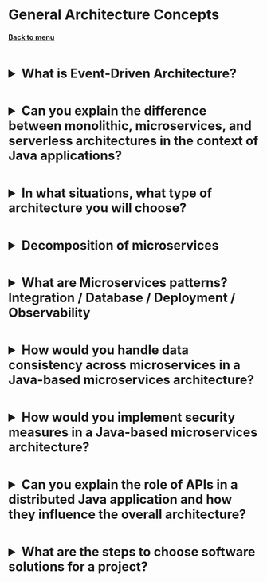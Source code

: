 <h1>General Architecture Concepts</h1> 
<h4> 

[Back to menu](..%2FMenu.md)

</h4>

[//]: # (TODO добавить типы архитектур)


[//]: # (What is Event-Driven Architecture?)
<br>
<details>
    <summary style="font-size: 25px;">
        <b>
            What is Event-Driven Architecture?
        </b>
    </summary>
<br>

Event-Driven Architecture - architecture paradigm in with an event
can be defined as the main element of the system,
it transports data and influence on the system behavior.

* Event Producers: components of the system that generate events
* Event Channels: through which the events are transported
* Event Consumers: components that react to the events

Pluses:
+ Good scalability
+ Real-Time Processing
+ Flexibility
+ Responsiveness (immediate feedback)

(In Internet of Things (IoT) systems, User Interfaces)

Minuses:
- Complexity
- Debugging and Monitoring
- Data Consistency (Data-Intensive Systems)

(Data-Intensive Systems, Debugging and Monitoringd)

</details>

[//]: # (Can you explain the difference between monolithic,
        microservices, and serverless architectures
        in the context of Java applications?)
<br>
<details>
    <summary style="font-size: 25px;">
        <b>
            Can you explain the difference between monolithic,
                microservices, and serverless architectures
                in the context of Java applications?
        </b>
    </summary>
<br>

1. **Monolithic Architecture:** In a monolithic architecture,
   an application is developed as a single, self-contained entity.

   All components of the application, such as the user interface,
   business logic, and data access layer, are closely coupled and deployed as a single unit.

   **Advantages**:
    - Simpler to Develop
    - Easier to Test
    - Efficient Communication Between Components
      (you can speed up the process and improve performance)
    - Single Deployment Unit
    - Shared Memory Access

   **Disadvantages**:
    - Difficult to Maintain: (all the components are interlinked)
    - In big monolith needed understanding of the entire system. (Bus factor increases)
    - Limited Scalability
    - Slow Deployment Process
    - Changes Affect the Entire System
    - low Resilience: if one part of the application fails,
      the entire system can be affected


2. **Microservices Architecture:** Microservice architecture breaks down
   an application into a collection of small, loosely coupled services.
   Each service focuses on a distinct business feature and is capable of
   independent development, deployment, and scaling

   **Advantages**:
    - Scalability
    - Improved Fault Isolation
    - Enhanced Team Productivity (decreased team communication)
    - Quicker Deployment Time (of a single unit)
    - Increased Cost-Efficiency (ability to use resources more effectively)

   **Disadvantages**:
    - Operational Complexity (you need to manage and orchestrate multiple services)
    - Distributed System (higher chance of failure during communication,
      services need exactly know all business contracts
      around all upstreams and downstreams)
    - Resource Consumption: (every single unit needs to have runtime environment,
      data storage or other resources)
    - Management of Services (need of complex Orchestration Frameworks)


3. **Serverless Architecture:** Serverless architecture is a design pattern
   where applications are hosted by third-party service providers,
   who dynamically manage the allocation of machine resources

   **Advantages**:
    - No Server Management
    - Cost-Efficiency (In perspective that code only runs when backend functions are needed)
    - Automatic Scaling

   **Disadvantages**:
    - Cold Start Problems
    - Lock-In Concerns (high dependence on the ecosystem of other available services)
    - Debugging serverless applications can be challenging

</details>

[//]: # (In what situations, 
        what type of architecture you will choose?)
<br>
<details>
    <summary style="font-size: 25px;">
        <b>
            In what situations, 
            what type of architecture you will choose?
        </b>
    </summary>
<br>

**Monolithic Architecture:**

- app is relatively small, and the team is not large enough
- when app doesn’t require separate scaling
- when rush development is required

**Microservices Architecture:**

- application is large and complex
- different teams are working on different parts
- when you want to use different technologies for different services

**Serverless Architecture:**

- When the workload is unpredictable
- When you want to reduce operational costs
- When you want to benefit from potentially infinite scalability

</details>

[//]: # (Decomposition of microservices)
<br>
<details>
    <summary style="font-size: 25px;">
        <b>
            Decomposition of microservices
        </b>
    </summary>
<br>

- Domain-Driven Design (DDD): based on business capabilities or domains
- Decompose by Business Capability
- Decompose by Subdomain: different subdomains within your application
- Decompose by Process
- Decompose by Use Cases: Single Responsibility Principle

</details>

[//]: # (What are Microservices patterns? 
        Integration / Database / Deployment / Observability)
<br>
<details>
    <summary style="font-size: 25px;">
        <b>
            What are Microservices patterns? 
            Integration / Database / Deployment / Observability
        </b>
    </summary>
<br>

- **By communication:**
    - Event-Driven: PECS with listeners (Lambdas)
    - HTTP/REST
    - microservice chassis: framework or a set of libraries 
  that encapsulate the common functionalities needed by microservices

- **Database Patterns:**
  - Database per service: isolates the data of each service
  - Command Query Responsibility Segregation (CQRS): 
  separates the read (Query) and write (Command) 
  operations to the database.
  - Sagas for managing data consistency: is a sequence of local transactions 
  where each transaction updates data within a single service.

- **Deployment Patterns:**
  - Single Service Instance per Host (keeps services isolated from each other)
  - Service Instance per Virtual Machine (service runs in its 
  own virtual machine (VM), providing a similar isolation level)
  - Service Instance per Container (easy way to manage and scale services)
  - Serverless Deployment (managing servers is entirely 
  handled by the cloud service provider)

- **Visibility and understandability Patterns**
  - health check APIs
  - log aggregation
  - distributed tracing
  - auditing

</details>

[//]: # (How would you handle data consistency across microservices
         in a Java-based microservices architecture?)
<br>
<details>
    <summary style="font-size: 25px;">
        <b>
            How would you handle data consistency across microservices
            in a Java-based microservices architecture?
        </b>
    </summary>
<br>

**Eventual Consistency:** - the change is added to other services over time.
, System may be in an inconsistent state for a short period

**Distributed Transactions:** - complex and can impact performance, but
Spring can be used for distributed transactions

**Saga Pattern:** - sequence transactions within a single service.
And revert all changes in case of fail transaction.

**Event-Driven Architecture** - events that represent state changes.
Other micros can be subscribed and listen for updates

**API Composition** - microservice managing its own database,
a separate service layer is used to handle data consistency

</details>

[//]: # (How would you implement security measures 
         in a Java-based microservices architecture?)
<br>
<details>
    <summary style="font-size: 25px;">
        <b>
            How would you implement security measures 
            in a Java-based microservices architecture?
        </b>
    </summary>
<br>

- Authentication and Authorization
- API Gateway (that acts as a single entry point into your system)
- HTTPS
- Service-to-Service Communication
- Dependency Management
- Secrets Management
- Security Headers
- Logging and Monitoring

</details>

[//]: # (Can you explain the role of APIs 
         in a distributed Java application 
         and how they influence the overall architecture?)
<br>
<details>
    <summary style="font-size: 25px;">
        <b>
            Can you explain the role of APIs 
            in a distributed Java application 
            and how they influence the overall architecture?
        </b>
    </summary>
<br>

- Standardization
- Data Exchange
- Versioning
- Security

</details>

[//]: # (What are the steps to choose software solutions for a project?)
<br>
<details>
    <summary style="font-size: 25px;">
        <b>
            What are the steps to choose software solutions for a project?
        </b>
    </summary>
<br>

Choosing the right software solutions for a project is a critical task 
that can significantly impact the success of the project. 
Here are some steps you can follow:

1. Define Your Requirements: 
Start by clearly defining what you need the software to do. 
This should include both functional requirements 
(what tasks the software needs to perform) 
and non-functional requirements 
(such as performance, security, and usability).

2. Research Available Solutions: 
Once you know what you need, 
start researching what software solutions are available that meet those needs.
This could include commercial off-the-shelf software, 
open-source software, or custom-built software.

3. Think about Each Solution: For each potential solution, 
evaluate how well it meets your requirements. 
Consider factors such as features, ease of use, 
scalability, reliability, and cost.

4. Test the Software: 
If possible, test each solution under conditions that are as close 
as possible to how you will be using the software. 
This could involve using a demo or trial version of the software,
or requesting a proof of concept.

5. Check Compatibility: Ensure that the software is compatible 
with your existing systems and workflows. 
This includes technical compatibility 
(such as operating system and hardware requirements) 
and process compatibility 
(how well the software fits into your existing processes).

6. Make a Decision: Based on your evaluation and testing, 
choose the software solution that best meets your needs. 
Remember that no solution is likely to be perfect, 
so focus on what is most important for your project.

7. Implement the Software: Once you've chosen a software solution, 
plan and execute its implementation. 
This should include installing and configuring the software, 
integrating it with your existing systems, and training users.

</details>
